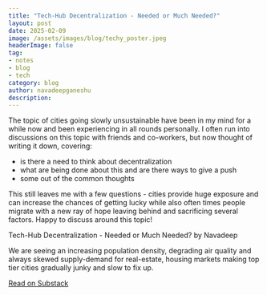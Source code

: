 ```yaml
---
title: "Tech-Hub Decentralization - Needed or Much Needed?"
layout: post
date: 2025-02-09
image: /assets/images/blog/techy_poster.jpeg
headerImage: false
tag:
- notes
- blog
- tech
category: blog
author: navadeepganeshu
description:
---
```


The topic of cities going slowly unsustainable have been in my mind for a while now and been experiencing in all rounds personally. I often run into discussions on this topic with friends and co-workers, but now thought of writing it down, covering:
- is there a need to think about decentralization
- what are being done about this and are there ways to give a push
- some out of the common thoughts  

This still leaves me with a few questions - cities provide huge exposure and can increase the chances of getting lucky while also often times people migrate with a new ray of hope leaving behind and sacrificing several factors. Happy to discuss around this topic!

<div class="substack-post-embed"><p lang="en">Tech-Hub Decentralization - Needed or Much Needed? by Navadeep</p><p>We are seeing an increasing population density, degrading air quality and always skewed supply-demand for real-estate, housing markets making top tier cities gradually junky and slow to fix up.</p><a data-post-link href="https://navadeep25.substack.com/p/tech-hub-decentralization-needed">Read on Substack</a></div><script async src="https://substack.com/embedjs/embed.js" charset="utf-8"></script>